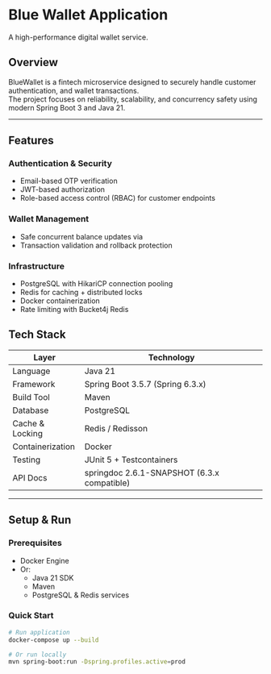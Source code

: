# Blue Wallet Application
A high-performance digital wallet service.

## Overview
BlueWallet is a fintech microservice designed to securely handle customer authentication, and wallet transactions.  
The project focuses on reliability, scalability, and concurrency safety using modern Spring Boot 3 and Java 21.

---

## Features

### Authentication & Security
- Email-based OTP verification
- JWT-based authorization
- Role-based access control (RBAC) for customer endpoints

### Wallet Management
- Safe concurrent balance updates via
- Transaction validation and rollback protection

### Infrastructure
- PostgreSQL with HikariCP connection pooling
- Redis for caching + distributed locks
- Docker containerization
- Rate limiting with Bucket4j Redis

## Tech Stack
| Layer | Technology |
|-------|-------------|
| Language | Java 21 |
| Framework | Spring Boot 3.5.7 (Spring 6.3.x) |
| Build Tool | Maven |
| Database | PostgreSQL |
| Cache & Locking | Redis / Redisson |
| Containerization | Docker |
| Testing | JUnit 5 + Testcontainers |
| API Docs | springdoc 2.6.1-SNAPSHOT (6.3.x compatible) |

---

## Setup & Run

### Prerequisites
- Docker Engine
- Or:
  - Java 21 SDK
  - Maven
  - PostgreSQL & Redis services

### Quick Start
```bash
# Run application
docker-compose up --build

# Or run locally
mvn spring-boot:run -Dspring.profiles.active=prod
